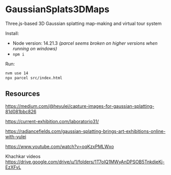# GaussianSplats3DMaps

Three.js-based 3D Gaussian splatting map-making and virtual tour system

Install:

- Node version: 14.21.3 *(parcel seems broken on higher versions when running on windows)*
- `npm i`

Run:

```bash
nvm use 14
npx parcel src/index.html
```

## Resources

<https://medium.com/@heyulei/capture-images-for-gaussian-splatting-81d081bbc826>

<https://current-exhibition.com/laboratorio31/>

<https://radiancefields.com/gaussian-splatting-brings-art-exhibitions-online-with-yulei>

<https://www.youtube.com/watch?v=oqKzxPMLWxo>

Khachkar videos
<https://drive.google.com/drive/u/1/folders/1T7olQ1MWyAnDPSOB5TnkdjeKj-EzXFvL>
